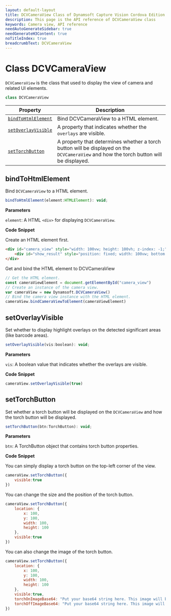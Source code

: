```yaml
---
layout: default-layout
title: DCVCameraView Class of Dynamsoft Capture Vision Cordova Edition
description: This page is the API reference of DCVCameraView class
keywords: Camera view, API reference
needAutoGenerateSidebar: true
needGenerateH3Content: true
noTitleIndex: true
breadcrumbText: DCVCameraView
---
```


# Class DCVCameraView

`DCVCameraView` is the class that used to display the view of camera and related UI elements.

```js
class DCVCameraView
```

| Property | Description |
| -------- | ----------- |
| [`bindToHtmlElement`](#bindtohtmlelement) | Bind DCVCameraView to a HTML element. |
| [`setOverlayVisible`](#overlayvisible) | A property that indicates whether the `overlays` are visible. |
| [`setTorchButton`](#torchbutton) | A property that determines whether a torch button will be displayed on the `DCVCameraView` and how the torch button will be displayed. |

## bindToHtmlElement

Bind `DCVCameraView` to a HTML element.

```js
bindToHtmlElement(element:HTMLElement): void;
```

**Parameters**

`element`: A HTML `<div>` for displaying `DCVCameraView`.

**Code Snippet**

Create an HTML element first.

```html
<div id="camera_view" style="width: 100vw; height: 100vh; z-index: -1;">
    <div id="show_result" style="position: fixed; width: 100vw; bottom: 10vh;  text-align:center; color: white; "></div>
</div>
```

Get and bind the HTML element to DCVCameraView

```js
// Get the HTML element.
const cameraViewElement = document.getElementById("camera_view")
// Create an instance of the camera view.
var cameraView = new Dynamsoft.DCVCameraView()
// Bind the camera view instance with the HTML element.
cameraView.bindCameraViewToElement(cameraViewElement)
```

## setOverlayVisible

Set whether to display highlight overlays on the detected significant areas (like barcode areas).

```js
setOverlayVisible(vis:boolean): void;
```

**Parameters**

`vis`: A boolean value that indicates whether the overlays are visible.

**Code Snippet**

```js
cameraView.setOverlayVisible(true)
```

## setTorchButton

Set whether a torch button will be displayed on the `DCVCameraView` and how the torch button will be displayed.

```js
setTorchButton(btn:TorchButton): void;
```

**Parameters**

`btn`: A TorchButton object that contains torch button properties.

**Code Snippet**

You can simply display a torch button on the top-left corner of the view.

```js
cameraView.setTorchButton({
    visible:true
})
```

You can change the size and the position of the torch button.

```js
cameraView.setTorchButton({
    location: {
        x: 100,
        y: 100,
        width: 100,
        height: 100
    },
    visible:true
})
```

You can also change the image of the torch button.

```js
cameraView.setTorchButton({
    location: {
        x: 100,
        y: 100,
        width: 100,
        height: 100
    },
    visible:true,
    torchOnImageBase64: "Put your base64 string here. This image will be displayed when the torch is on.",
    torchOffImageBase64: "Put your base64 string here. This image will be displayed when the torch is off."
})
```
